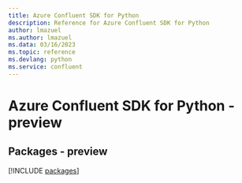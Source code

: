 ```yaml
---
title: Azure Confluent SDK for Python
description: Reference for Azure Confluent SDK for Python
author: lmazuel
ms.author: lmazuel
ms.data: 03/16/2023
ms.topic: reference
ms.devlang: python
ms.service: confluent
---
```

# Azure Confluent SDK for Python - preview
## Packages - preview
[!INCLUDE [packages](confluent-index.md)]